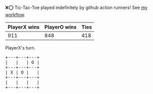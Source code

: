 :x::o: Tic-Tac-Toe played indefinitely by github action runners! See [my workflow](.github/workflows/play.yaml).

|PlayerX wins|PlayerO wins|Ties|
|-|-|-|
|911|848|418|

PlayerX's turn.

<pre>
+---+---+---+
|   |   | O |
+---+---+---+
| X | O |   |
+---+---+---+
|   |   |   |
+---+---+---+
</pre>